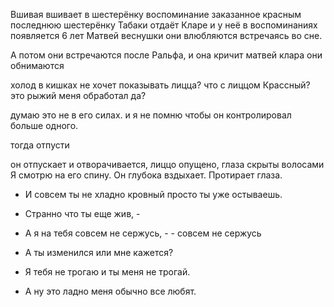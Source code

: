 
Вшивая вшивает в шестерёнку воспоминание заказанное красным
последнюю шестерёнку Табаки отдаёт Кларе
и у неё в воспоминаниях появляется 6 лет Матвей веснушки они влюбляются
встречаясь во сне.

А потом они встречаются после Ральфа, и она кричит
матвей
клара
они обнимаются

холод в кишках не хочет показывать лицца? 
что с лиццом Крассный? это рыжий меня обработал да?

думаю это не в его силах. и я не помню чтобы он контролировал больше одного.

тогда отпусти

он отпускает и отворачивается, лиццо опущено, глаза скрыты волосами
Я смотрю на его спину. Он глубока вздыхает. Протирает глаза.



- И совсем ты не хладно кровный просто ты уже остываешь.

- Странно что ты еще жив, -

- А я на тебя совсем не сержусь, -  - совсем не сержусь

- А ты изменился или мне кажется?

- Я тебя не трогаю и ты меня не трогай.

- А ну это ладно меня обычно все любят.
